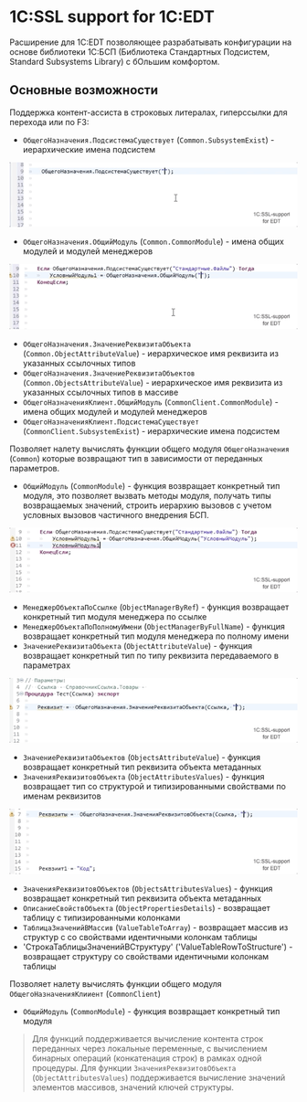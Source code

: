 # 1C:SSL support for 1C:EDT

Расширение для 1C:EDT позволяющее разрабатывать конфигурации на основе библиотеки 1С:БСП (Библиотека Стандартных Подсистем, Standard Subsystems Library) с бОльшим комфортом.

## Основные возможности

Поддержка контент-ассиста в строковых литералах, гиперссылки для перехода или по F3:

* `ОбщегоНазначения.ПодсистемаСуществует` (`Common.SubsystemExist`) - иерархические имена подсистем

![subsystem-exist](subsystem-exist.gif)

* `ОбщегоНазначения.ОбщийМодуль` (`Common.CommonModule`) - имена общих модулей и модулей менеджеров

![Common-Module](common-module.gif)

* `ОбщегоНазначения.ЗначениеРеквизитаОбъекта` (`Common.ObjectAttributeValue`) - иерархическое имя реквизита из указанных ссылочных типов
* `ОбщегоНазначения.ЗначениеРеквизитаОбъектов` (`Common.ObjectsAttributeValue`) - иерархическое имя реквизита из указанных ссылочных типов в массиве
* `ОбщегоНазначенияКлиент.ОбщийМодуль` (`CommonClient.CommonModule`) - имена общих модулей и модулей менеджеров
* `ОбщегоНазначенияКлиент.ПодсистемаСуществует` (`CommonClient.SubsystemExist`) - иерархические имена подсистем


Позволяет налету вычислять функции общего модуля `ОбщегоНазначения` (`Common`) которые возвращают тип в зависимости от переданных параметров.

* `ОбщийМодуль` (`CommonModule`) - функция возвращает конкретный тип модуля, это позволяет вызвать методы модуля, получать типы возвращаемых значений, строить иерархию вызовов с учетом условных вызовов частичного внедрения БСП.

![Type Common-Module](type-common-module.gif)


* `МенеджерОбъектаПоСсылке` (`ObjectManagerByRef`) - функция возвращает конкретный тип модуля менеджера по ссылке
* `МенеджерОбъектаПоПолномуИмени` (`ObjectManagerByFullName`) - функция возвращает конкретный тип модуля менеджера по полному имени
* `ЗначениеРеквизитаОбъекта` (`ObjectAttributeValue`) - функция возвращает конкретный тип по типу реквизита передаваемого в параметрах

![Type Common-Module](type-object-attribute-value.gif)


* `ЗначениеРеквизитаОбъектов` (`ObjectsAttributeValue`) - функция возвращает конкретный тип реквизита объекта метаданных
* `ЗначенияРеквизитовОбъекта` (`ObjectAttributesValues`) - функция возвращает тип со структурой и типизированными свойствами по именам реквизитов

![Type Common-Module](type-object-attibutes-values.gif)


* `ЗначенияРеквизитовОбъектов` (`ObjectsAttributesValues`) - функция возвращает конкретный тип реквизита объекта метаданных
* `ОписаниеСвойствОбъекта` (`ObjectPropertiesDetails`) - возвращает таблицу с типизированными колонками
* `ТаблицаЗначенийВМассив` (`ValueTableToArray`) - возвращает массив из структур с со свойствами идентичными колонкам таблицы
* 'СтрокаТаблицыЗначенийВСтруктуру' ('ValueTableRowToStructure') - возвращает структуру со свойствами идентичными колонкам таблицы

Позволяет налету вычислять функции общего модуля `ОбщегоНазначенияКлииент` (`CommonClient`)

* `ОбщийМодуль` (`CommonModule`) - функция возвращает конкретный тип модуля


> Для функций поддерживается вычисление контента строк переданных через локальные переменные, с вычислением бинарных операций (конкатенация строк) в рамках одной процедуры. Для функции `ЗначенияРеквизитовОбъекта` (`ObjectAttributesValues`) поддерживается вычисление значений элементов массивов, значений ключей структуры.

